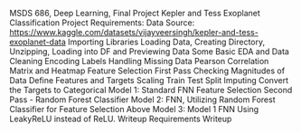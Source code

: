 MSDS 686, Deep Learning, Final Project
Kepler and Tess Exoplanet Classification
Project Requirements:
Data Source: https://www.kaggle.com/datasets/vijayveersingh/kepler-and-tess-exoplanet-data
Importing Libraries
Loading Data, Creating Directory, Unzipping,
Loading into DF and Previewing Data
Some Basic EDA and Data Cleaning
Encoding Labels
Handling Missing Data
Pearson Correlation Matrix and Heatmap
Feature Selection First Pass
Checking Magnitudes of Data
Define Features and Targets
Scaling
Train Test Split
Imputing
Convert the Targets to Categorical
Model 1: Standard FNN
Feature Selection Second Pass - Random Forest Classifier
Model 2: FNN, Utilizing Random Forest Classifier for Feature Selection Above
Model 3: Model 1 FNN Using LeakyReLU instead of ReLU.
Writeup Requirements
Writeup

